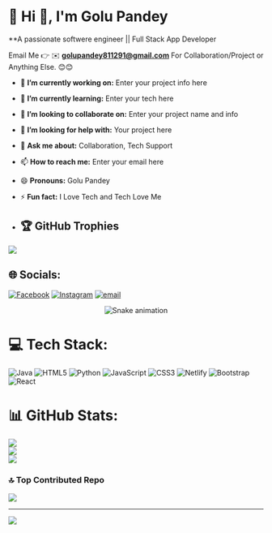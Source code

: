 # 💫 Hi 👋, I'm Golu Pandey
**A passionate softwere engineer || Full Stack App Developer 

Email Me 👉 ✉️ **golupandey811291@gmail.com** For Collaboration/Project or Anything Else. 😊😊

- 🔭 **I’m currently working on:** Enter your project info here
- 🌱 **I’m currently learning:** Enter your tech here
- 👯 **I’m looking to collaborate on:** Enter your project name and info
- 🤔 **I’m looking for help with:** Your project here
- 💬 **Ask me about:** Collaboration, Tech Support
- 📫 **How to reach me:** Enter your email here
- 😄 **Pronouns:** Golu Pandey
- ⚡ **Fun fact:** I Love Tech and Tech Love Me

- ## 🏆 GitHub Trophies
![](https://github-profile-trophy.vercel.app/?username=golupandey81&theme=radical&no-frame=false&no-bg=true&margin-w=4)



## 🌐 Socials:
[![Facebook](https://img.shields.io/badge/Facebook-%231877F2.svg?logo=Facebook&logoColor=white)](https://facebook.com/amitpandey1335) [![Instagram](https://img.shields.io/badge/Instagram-%23E4405F.svg?logo=Instagram&logoColor=white)](https://instagram.com/amit_811213) [![email](https://img.shields.io/badge/Email-D14836?logo=gmail&logoColor=white)](mailto:golupandey811291@gmail.com) 


<div align="center">
  <img src="https://profile-readme-generator.com/assets/snake.svg" alt="Snake animation" />
</div>

# 💻 Tech Stack:
![Java](https://img.shields.io/badge/java-%23ED8B00.svg?style=for-the-badge&logo=openjdk&logoColor=white) ![HTML5](https://img.shields.io/badge/html5-%23E34F26.svg?style=for-the-badge&logo=html5&logoColor=white) ![Python](https://img.shields.io/badge/python-3670A0?style=for-the-badge&logo=python&logoColor=ffdd54) ![JavaScript](https://img.shields.io/badge/javascript-%23323330.svg?style=for-the-badge&logo=javascript&logoColor=%23F7DF1E) ![CSS3](https://img.shields.io/badge/css3-%231572B6.svg?style=for-the-badge&logo=css3&logoColor=white) ![Netlify](https://img.shields.io/badge/netlify-%23000000.svg?style=for-the-badge&logo=netlify&logoColor=#00C7B7) ![Bootstrap](https://img.shields.io/badge/bootstrap-%238511FA.svg?style=for-the-badge&logo=bootstrap&logoColor=white) ![React](https://img.shields.io/badge/react-%2320232a.svg?style=for-the-badge&logo=react&logoColor=%2361DAFB)
# 📊 GitHub Stats:
![](https://github-readme-stats.vercel.app/api?username=golupandey81&theme=default&hide_border=false&include_all_commits=true&count_private=false)<br/>
![](https://nirzak-streak-stats.vercel.app/?user=golupandey81&theme=default&hide_border=false)<br/>
![](https://github-readme-stats.vercel.app/api/top-langs/?username=golupandey81&theme=default&hide_border=false&include_all_commits=true&count_private=false&layout=compact)


### 🔝 Top Contributed Repo
![](https://github-contributor-stats.vercel.app/api?username=golupandey81&limit=5&theme=dark&combine_all_yearly_contributions=true)

---
[![](https://visitcount.itsvg.in/api?id=golupandey81&icon=0&color=0)](https://visitcount.itsvg.in)

<!-- Proudly created with GPRM ( https://gprm.itsvg.in ) -->
